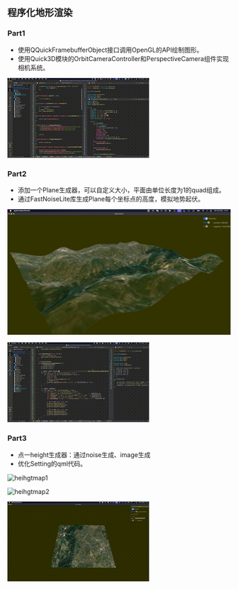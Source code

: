 ## 程序化地形渲染

### Part1

* 使用QQuickFramebufferObject接口调用OpenGL的API绘制图形。
* 使用Quick3D模块的OrbitCameraController和PerspectiveCamera组件实现相机系统。

![testshow](showdemo/testshow.gif) 


### Part2

* 添加一个Plane生成器，可以自定义大小，平面由单位长度为1的quad组成。
* 通过FastNoiseLite库生成Plane每个坐标点的高度，模拟地势起伏。

![planeshow](showdemo/showplane.png) 

![planeshow](showdemo/showplane.gif) 


### Part3

* 点一height生成器：通过noise生成、image生成
* 优化Setting的qml代码。


![heihgtmap1](showdemo/heightmap1.png) 

![heihgtmap2](showdemo/heightmap2.png) 

![heihgtmap](showdemo/heightmapshow.gif) 

